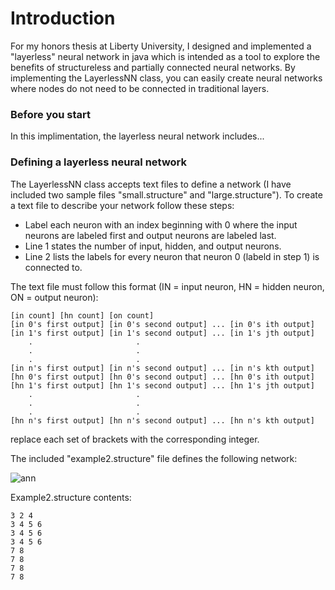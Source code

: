 # Introduction

For my honors thesis at Liberty University, I designed and implemented a "layerless" neural network in java which is intended as a tool to explore the benefits of structureless and partially connected neural networks. By implementing the LayerlessNN class, you can easily create neural networks where nodes do not need to be connected in traditional layers. 

### Before you start

In this implimentation, the layerless neural network includes...





### Defining a layerless neural network
The LayerlessNN class accepts text files to define a network (I have included two sample files "small.structure" and "large.structure"). To create a text file to describe your network follow these steps:

* Label each neuron with an index beginning with 0 where the input neurons are labeled first and output neurons are labeled last.
* Line 1 states the number of input, hidden, and output neurons.
* Line 2 lists the labels for every neuron that neuron 0 (labeld in step 1) is connected to.




The text file must follow this format (IN = input neuron, HN = hidden neuron, ON = output neuron):

```
[in count] [hn count] [on count]
[in 0's first output] [in 0's second output] ... [in 0's ith output]
[in 1's first output] [in 1's second output] ... [in 1's jth output]
	.						.
	.						.
	.						.
[in n's first output] [in n's second output] ... [in n's kth output]
[hn 0's first output] [hn 0's second output] ... [hn 0's ith output]
[hn 1's first output] [hn 1's second output] ... [hn 1's jth output]
	.						.
	.						.
	.						.
[hn n's first output] [hn n's second output] ... [hn n's kth output]
```

replace each set of brackets with the corresponding integer.





The included "example2.structure" file defines the following network:

![ann](https://user-images.githubusercontent.com/7318513/35781525-3f533c5c-09b9-11e8-84f9-7e2363d1ea06.png)

Example2.structure contents:
```
3 2 4
3 4 5 6
3 4 5 6
3 4 5 6
7 8
7 8
7 8
7 8
```

